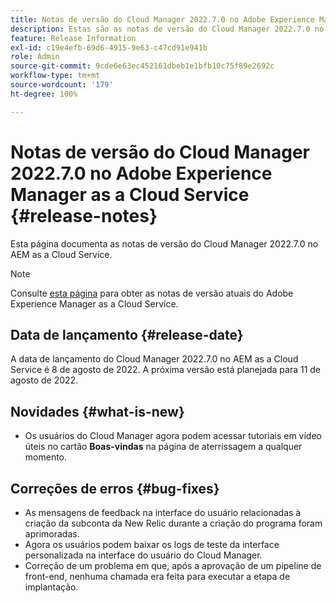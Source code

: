 ```yaml
---
title: Notas de versão do Cloud Manager 2022.7.0 no Adobe Experience Manager as a Cloud Service
description: Estas são as notas de versão do Cloud Manager 2022.7.0 no AEM as a Cloud Service.
feature: Release Information
exl-id: c19e4efb-69d6-4915-9e63-c47cd91e941b
role: Admin
source-git-commit: 9cde6e63ec452161dbeb1e1bfb10c75f89e2692c
workflow-type: tm+mt
source-wordcount: '179'
ht-degree: 100%

---
```


# Notas de versão do Cloud Manager 2022.7.0 no Adobe Experience Manager as a Cloud Service {#release-notes}

Esta página documenta as notas de versão do Cloud Manager 2022.7.0 no AEM as a Cloud Service.

>[!NOTE]
>
>Consulte [esta página](/help/release-notes/release-notes-cloud/release-notes-current.md) para obter as notas de versão atuais do Adobe Experience Manager as a Cloud Service.

## Data de lançamento {#release-date}

A data de lançamento do Cloud Manager 2022.7.0 no AEM as a Cloud Service é 8 de agosto de 2022. A próxima versão está planejada para 11 de agosto de 2022.

## Novidades {#what-is-new}

* Os usuários do Cloud Manager agora podem acessar tutoriais em vídeo úteis no cartão **Boas-vindas** na página de aterrissagem a qualquer momento.

## Correções de erros {#bug-fixes}

* As mensagens de feedback na interface do usuário relacionadas à criação da subconta da New Relic durante a criação do programa foram aprimoradas.
* Agora os usuários podem baixar os logs de teste da interface personalizada na interface do usuário do Cloud Manager.
* Correção de um problema em que, após a aprovação de um pipeline de front-end, nenhuma chamada era feita para executar a etapa de implantação.
